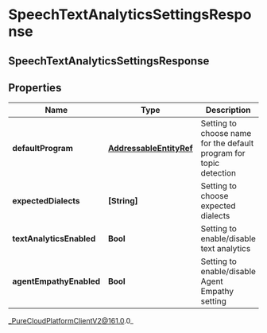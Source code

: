 # SpeechTextAnalyticsSettingsResponse

## SpeechTextAnalyticsSettingsResponse

## Properties

|Name | Type | Description | Notes|
|------------ | ------------- | ------------- | -------------|
| **defaultProgram** | [**AddressableEntityRef**](AddressableEntityRef) | Setting to choose name for the default program for topic detection | [optional] |
| **expectedDialects** | **[String]** | Setting to choose expected dialects | [optional] |
| **textAnalyticsEnabled** | **Bool** | Setting to enable/disable text analytics | [optional] |
| **agentEmpathyEnabled** | **Bool** | Setting to enable/disable Agent Empathy setting | [optional] |



_PureCloudPlatformClientV2@161.0.0_

